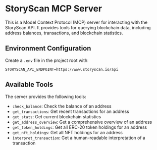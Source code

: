 # StoryScan MCP Server

This is a Model Context Protocol (MCP) server for interacting with the StoryScan API. It provides tools for querying blockchain data, including address balances, transactions, and blockchain statistics.

## Environment Configuration

Create a `.env` file in the project root with:

```
STORYSCAN_API_ENDPOINT=https://www.storyscan.io/api
```

## Available Tools

The server provides the following tools:

- `check_balance`: Check the balance of an address
- `get_transactions`: Get recent transactions for an address
- `get_stats`: Get current blockchain statistics
- `get_address_overview`: Get a comprehensive overview of an address
- `get_token_holdings`: Get all ERC-20 token holdings for an address
- `get_nft_holdings`: Get all NFT holdings for an address
- `interpret_transaction`: Get a human-readable interpretation of a transaction
